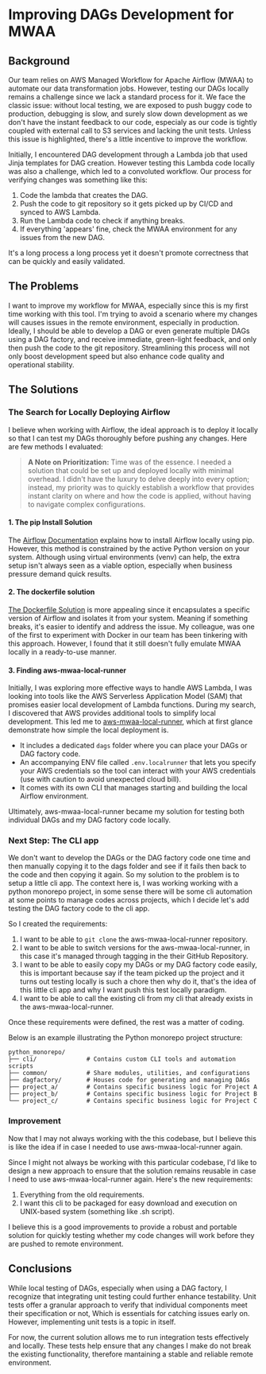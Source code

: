 # Improving DAGs Development for MWAA

## Background

Our team relies on AWS Managed Workflow for Apache Airflow (MWAA) to automate our data transformation jobs. However, testing our DAGs locally remains a challenge since we lack a standard process for it. We face the classic issue: without local testing, we are exposed to push buggy code to production, debugging is slow, and surely slow down development as we don't have the instant feedback to our code, especialy as our code is tightly coupled with external call to S3 services and lacking the unit tests. Unless this issue is highlighted, there's a little incentive to improve the workflow. 

Initially, I encountered DAG development through a Lambda job that used Jinja templates for DAG creation. However testing this Lambda code locally was also a challenge, which led to a convoluted workflow. Our process for verifying changes was something like this:

1. Code the lambda that creates the DAG.
2. Push the code to git repository so it gets picked up by CI/CD and synced to AWS Lambda.
3. Run the Lambda code to check if anything breaks.
4. If everything 'appears' fine, check the MWAA environment for any issues from the new DAG.

It's a long process a long process yet it doesn't promote correctness that can be quickly and easily validated.

## The Problems

I want to improve my workflow for MWAA, especially since this is my first time working with this tool. I'm trying to avoid a scenario where my changes will causes issues in the remote environment, especially in production. Ideally, I should be able to develop a DAG or even generate multiple DAGs using a DAG factory, and receive immediate, green-light feedback, and only then push the code to the git repository. Streamlining this process will not only boost development speed but also enhance code quality and operational stability.

## The Solutions

### The Search for Locally Deploying Airflow

I believe when working with Airflow, the ideal approach is to deploy it locally so that I can test my DAGs thoroughly before pushing any changes. Here are few methods I evaluated:

> **A Note on Prioritization:**
> Time was of the essence. I needed a solution that could be set up and deployed locally with minimal overhead. I didn't have the luxury to delve deeply into every option; instead, my priority was to quickly establish a workflow that provides instant clarity on where and how the code is applied, without having to navigate complex configurations.

#### 1. The pip Install Solution

The [Airflow Documentation](https://airflow.apache.org/docs/apache-airflow/2.3.0/start/local.html) explains how to install Airflow locally using pip. However, this method is constrained by the active Python version on your system. Although using virtual environments (venv) can help, the extra setup isn't always seen as a viable option, especially when business pressure demand quick results.

#### 2. The dockerfile solution

[The Dockerfile Solution](https://airflow.apache.org/docs/apache-airflow/2.3.0/start/docker.html) is more appealing since it encapsulates a specific version of Airflow and isolates it from your system. Meaning if something breaks, it's easier to identify and address the issue. My colleague, was one of the first to experiment with Docker in our team has been tinkering with this approach. However, I found that it still doesn't fully emulate MWAA locally in a ready-to-use manner.

#### 3. Finding aws-mwaa-local-runner

Initially, I was exploring more effective ways to handle AWS Lambda, I was looking into tools like the AWS Serverless Application Model (SAM) that promises easier local development of Lambda functions. During my search, I discovered that AWS provides additional tools to simplify local development. This led me to [aws-mwaa-local-runner](https://github.com/aws/aws-mwaa-local-runner), which at first glance demonstrate how simple the local deployment is.

- It includes a dedicated `dags` folder where you can place your DAGs or DAG factory code.
- An accompanying ENV file called `.env.localrunner` that lets you specify your AWS credentials so the tool can interact with your AWS credentials (use with caution to avoid unexpected cloud bill).
- It comes with its own CLI that manages starting and building the local Airflow environment.

Ultimately, aws-mwaa-local-runner became my solution for testing both individual DAGs and my DAG factory code locally.

### Next Step: The CLI app

We don't want to develop the DAGs or the DAG factory code one time and then manually copying it to the dags folder and see if it fails then back to the code and then copying it again. So my solution to the problem is to setup a little cli app. The context here is, I was working working with a python monorepo project, in some sense there will be some cli automation at some points to manage codes across projects, which I decide let's add testing the DAG factory code to the cli app. 

So I created the requirements:

1. I want to be able to `git clone` the aws-mwaa-local-runner repository.
2. I want to be able to switch versions for the aws-mwaa-local-runner, in this case it's managed through tagging in the their GitHub Repository.
3. I want to be able to easily copy my DAGs or my DAG factory code easily, this is important because say if the team picked up the project and it turns out testing locally is such a chore then why do it, that's the idea of this little cli app and why I want push this test locally paradigm.
4. I want to be able to call the existing cli from my cli that already exists in the aws-mwaa-local-runner.

Once these requirements were defined, the rest was a matter of coding. 

Below is an example illustrating the Python monorepo project structure:

```
python_monorepo/
├── cli/              # Contains custom CLI tools and automation scripts
├── common/           # Share modules, utilities, and configurations
├── dagfactory/       # Houses code for generating and managing DAGs
├── project_a/        # Contains specific business logic for Project A
├── project_b/        # Contains specific business logic for Project B
└── project_c/        # Contains specific business logic for Project C
```

### Improvement

Now that I may not always working with the this codebase, but I believe this is like the idea if in case I needed to use aws-mwaa-local-runner again.

Since I might not always be working with this particular codebase, I'd like to design a new approach to ensure that the solution remains reusable in case I need to use aws-mwaa-local-runner again. Here's the new requirements:

1. Everything from the old requirements. 
2. I want this cli to be packaged for easy download and execution on UNIX-based system (something like .sh script).

I believe this is a good improvements to provide a robust and portable solution for quickly testing whether my code changes will work before they are pushed to remote environment.

## Conclusions 

While local testing of DAGs, especially when using a DAG factory, I recognize that integrating unit testing could further enhance testability. Unit tests offer a granular approach to verify that individual components meet their specification or not, Which is essentials for catching issues early on. However, implementing unit tests is a topic in itself.

For now, the current solution allows me to run integration tests effectively and locally. These tests help ensure that any changes I make do not break the existing functionality, therefore mantaining a stable and reliable remote environment.

